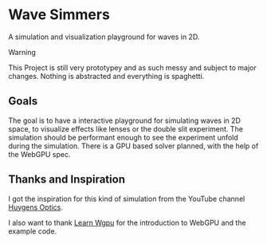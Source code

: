 # Wave Simmers
A simulation and visualization playground for waves in 2D.

> [!WARNING]
> This Project is still very prototypey and as such messy and subject to major
> changes. Nothing is abstracted and everything is spaghetti.

## Goals
The goal is to have a interactive playground for simulating waves in 2D space,
to visualize effects like lenses or the double slit experiment. The simulation
should be performant enough to see the experiment unfold during the simulation.
There is a GPU based solver planned, with the help of the WebGPU spec.

## Thanks and Inspiration
I got the inspiration for this kind of simulation from the YouTube channel
[Huygens Optics](https://www.youtube.com/user/huygensoptics).

I also want to thank [Learn Wgpu](https://sotrh.github.io/learn-wgpu/) for the
introduction to WebGPU and the example code.
